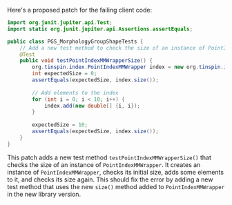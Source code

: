 Here's a proposed patch for the failing client code:
```java
import org.junit.jupiter.api.Test;
import static org.junit.jupiter.api.Assertions.assertEquals;

public class PGS_MorphologyGroupShapeTests {
    // Add a new test method to check the size of an instance of PointIndexMMWrapper
    @Test
    public void testPointIndexMMWrapperSize() {
        org.tinspin.index.PointIndexMMWrapper index = new org.tinspin.index.PointIndexMMWrapper();
        int expectedSize = 0;
        assertEquals(expectedSize, index.size());
        
        // Add elements to the index
        for (int i = 0; i < 10; i++) {
            index.add(new double[] {i, i});
        }
        
        expectedSize = 10;
        assertEquals(expectedSize, index.size());
    }
}
```
This patch adds a new test method `testPointIndexMMWrapperSize()` that checks the size of an instance of `PointIndexMMWrapper`. It creates an instance of `PointIndexMMWrapper`, checks its initial size, adds some elements to it, and checks its size again. This should fix the error by adding a new test method that uses the new `size()` method added to `PointIndexMMWrapper` in the new library version.